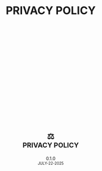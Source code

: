 <div id="top">
    <h1 align="center">PRIVACY POLICY</h1>
</div>




<br><br><br><br><br><br><br><br><br><br><br><br><br>

<div  align="center">
    <br><h2>⚖️<br><sub>PRIVACY POLICY</sub></h2>
    <sup><span>0.1.0<span><br><sup>JULY-22-2025</sup></sup>
</div>